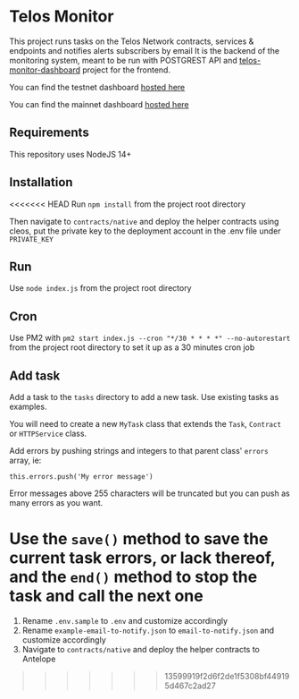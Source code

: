 # Telos Monitor

This project runs tasks on the Telos Network contracts, services & endpoints and notifies alerts subscribers by email
It is the backend of the monitoring system, meant to be run with POSTGREST API and [telos-monitor-dashboard](https://github.com/telosnetwork/telos-monitor-dashboard) project for the frontend.

You can find the testnet dashboard [hosted here](https://monitor-test.telos.net/#/)

You can find the mainnet dashboard [hosted here](https://monitor.telos.net/#/)

## Requirements

This repository uses NodeJS 14+

## Installation

<<<<<<< HEAD
Run `npm install` from the project root directory

Then navigate to `contracts/native` and deploy the helper contracts using cleos, put the private key to the deployment account in the .env file under `PRIVATE_KEY`

## Run

Use `node index.js` from the project root directory

## Cron

Use PM2 with `pm2 start index.js --cron "*/30 * * * *" --no-autorestart` from the project root directory to set it up as a 30 minutes cron job

## Add task

Add a task to the `tasks` directory to add a new task. Use existing tasks as examples.

You will need to create a new `MyTask` class that extends the `Task`, `Contract` or `HTTPService` class.

Add errors by pushing strings and integers to that parent class' `errors` array, ie:

`this.errors.push('My error message')`

Error messages above 255 characters will be truncated but you can push as many errors as you want.

Use the `save()` method to save the current task errors, or lack thereof, and the `end()` method to stop the task and call the next one
=======
1. Rename `.env.sample` to `.env` and customize accordingly
2. Rename `example-email-to-notify.json` to `email-to-notify.json` and customize accordingly
3. Navigate to `contracts/native` and deploy the helper contracts to Antelope
>>>>>>> 13599919f2d6f2de1f5308bf449195d467c2ad27
